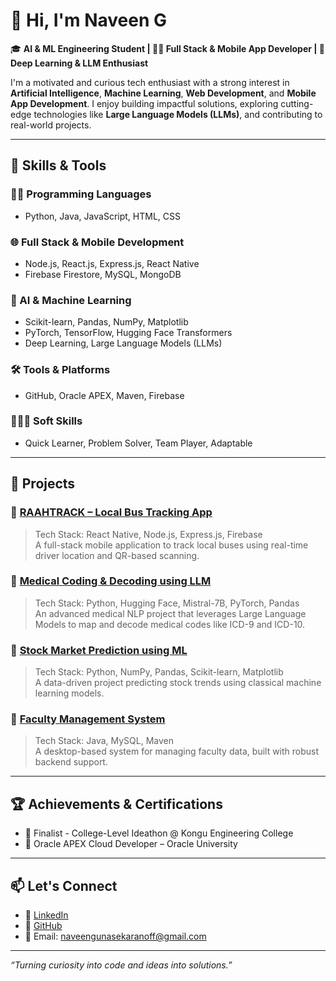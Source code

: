 # 👋 Hi, I'm Naveen G

🎓 **AI & ML Engineering Student | 👨‍💻 Full Stack & Mobile App Developer | 🧠 Deep Learning & LLM Enthusiast**

I'm a motivated and curious tech enthusiast with a strong interest in **Artificial Intelligence**, **Machine Learning**, **Web Development**, and **Mobile App Development**. I enjoy building impactful solutions, exploring cutting-edge technologies like **Large Language Models (LLMs)**, and contributing to real-world projects.

---

## 🚀 Skills & Tools

### 👨‍💻 Programming Languages
- Python, Java, JavaScript, HTML, CSS

### 🌐 Full Stack & Mobile Development
- Node.js, React.js, Express.js, React Native
- Firebase Firestore, MySQL, MongoDB

### 🧠 AI & Machine Learning
- Scikit-learn, Pandas, NumPy, Matplotlib
- PyTorch, TensorFlow, Hugging Face Transformers
- Deep Learning, Large Language Models (LLMs)

### 🛠️ Tools & Platforms
- GitHub, Oracle APEX, Maven, Firebase

### 🧑‍🤝‍🧑 Soft Skills
- Quick Learner, Problem Solver, Team Player, Adaptable

---

## 📌 Projects

### 🔹 [RAAHTRACK – Local Bus Tracking App](#)
> Tech Stack: React Native, Node.js, Express.js, Firebase  
A full-stack mobile application to track local buses using real-time driver location and QR-based scanning.

### 🔹 [Medical Coding & Decoding using LLM](#)
> Tech Stack: Python, Hugging Face, Mistral-7B, PyTorch, Pandas  
An advanced medical NLP project that leverages Large Language Models to map and decode medical codes like ICD-9 and ICD-10.

### 🔹 [Stock Market Prediction using ML](#)
> Tech Stack: Python, NumPy, Pandas, Scikit-learn, Matplotlib  
A data-driven project predicting stock trends using classical machine learning models.

### 🔹 [Faculty Management System](#)
> Tech Stack: Java, MySQL, Maven  
A desktop-based system for managing faculty data, built with robust backend support.

---

## 🏆 Achievements & Certifications

- 🏅 Finalist - College-Level Ideathon @ Kongu Engineering College
- 🧾 Oracle APEX Cloud Developer – Oracle University

---

## 📫 Let's Connect

- 🔗 [LinkedIn](https://www.linkedin.com/in/naveengunasekaran005)
- 🐙 [GitHub](https://github.com/naveen-gunasekaran-1)
- 📧 Email: [naveengunasekaranoff@gmail.com](mailto:naveengunasekaranoff@gmail.com)

---

_“Turning curiosity into code and ideas into solutions.”_
